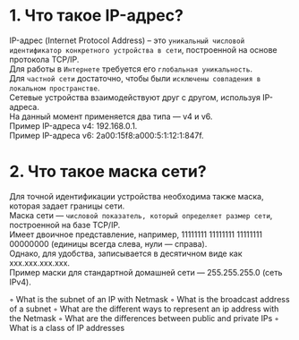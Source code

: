 # 1. Что такое IP-адрес?
  IP-адрес (Internet Protocol Address) – это `уникальный числовой идентификатор конкретного устройства в сети`,
  построенной на основе протокола TCP/IP.<br>
  Для работы в `Интернете` требуется его `глобальная уникальность`.<br>
  Для `частной сети` достаточно, чтобы были `исключены совпадения в локальном пространстве`.<br>
  Сетевые устройства взаимодействуют друг с другом, используя IP-адреса.<br>
  На данный момент применяется два типа — v4 и v6. <br>
  Пример IP-адреса v4: 192.168.0.1. <br>
  Пример IP-адреса v6: 2a00:15f8:a000:5:1:12:1:847f.
  
  
# 2. Что такое маска сети?
  Для точной идентификации устройства необходима также маска, которая задает границы сети.<br>
  Маска сети — `числовой показатель, который определяет размер сети`, построенной на базе TCP/IP. <br>
  Имеет двоичное представление, например, 11111111 11111111 11111111 00000000 (единицы всегда слева, нули — справа). <br>
  Однако, для удобства, записывается в десятичном виде как xxx.xxx.xxx.xxx. <br>
  Пример маски для стандартной домашней сети — 255.255.255.0 (сеть IPv4).



◦ What is the subnet of an IP with Netmask
◦ What is the broadcast address of a subnet
◦ What are the different ways to represent an ip address with the Netmask
◦ What are the differences between public and private IPs
◦ What is a class of IP addresses
